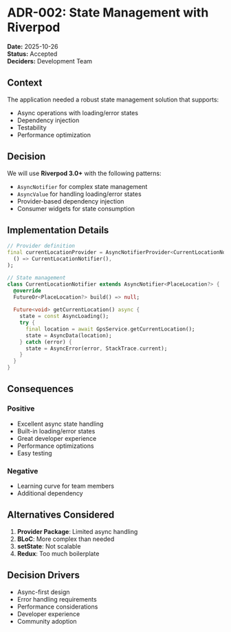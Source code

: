 # ADR-002: State Management with Riverpod

**Date:** 2025-10-26  
**Status:** Accepted  
**Deciders:** Development Team  

## Context

The application needed a robust state management solution that supports:
- Async operations with loading/error states
- Dependency injection
- Testability
- Performance optimization

## Decision

We will use **Riverpod 3.0+** with the following patterns:

- `AsyncNotifier` for complex state management
- `AsyncValue` for handling loading/error states
- Provider-based dependency injection
- Consumer widgets for state consumption

## Implementation Details

```dart
// Provider definition
final currentLocationProvider = AsyncNotifierProvider<CurrentLocationNotifier, PlaceLocation?>(
  () => CurrentLocationNotifier(),
);

// State management
class CurrentLocationNotifier extends AsyncNotifier<PlaceLocation?> {
  @override
  FutureOr<PlaceLocation?> build() => null;
  
  Future<void> getCurrentLocation() async {
    state = const AsyncLoading();
    try {
      final location = await GpsService.getCurrentLocation();
      state = AsyncData(location);
    } catch (error) {
      state = AsyncError(error, StackTrace.current);
    }
  }
}
```

## Consequences

### Positive
- Excellent async state handling
- Built-in loading/error states
- Great developer experience
- Performance optimizations
- Easy testing

### Negative
- Learning curve for team members
- Additional dependency

## Alternatives Considered

1. **Provider Package**: Limited async handling
2. **BLoC**: More complex than needed
3. **setState**: Not scalable
4. **Redux**: Too much boilerplate

## Decision Drivers

- Async-first design
- Error handling requirements
- Performance considerations
- Developer experience
- Community adoption